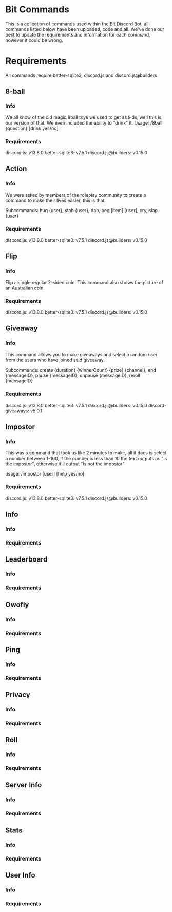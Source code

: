 # Bit Commands
This is a collection of commands used within the Bit Discord Bot, all commands listed below have been uploaded, code and all. We've done our best to update the requirements and information for each command, however it could be wrong.

# Requirements
All commands require better-sqlite3, discord.js and discord.js@builders

## 8-ball
### Info
We all know of the old magic 8ball toys we used to get as kids, well this is our version of that. We even included the ability to "drink" it.
Usage: /8ball {question} [drink yes/no]

### Requirements
discord.js: v13.8.0
better-sqlite3: v7.5.1
discord.js@builders: v0.15.0

## Action
### Info
We were asked by members of the roleplay community to create a command to make their lives easier, this is that.

Subcommands:
hug {user},
stab {user},
dab,
beg [item] [user],
cry,
slap {user}

### Requirements
discord.js: v13.8.0
better-sqlite3: v7.5.1
discord.js@builders: v0.15.0

## Flip
### Info
Flip a single regular 2-sided coin. This command also shows the picture of an Australian coin.

### Requirements
discord.js: v13.8.0
better-sqlite3: v7.5.1
discord.js@builders: v0.15.0

## Giveaway
### Info
This command allows you to make giveaways and select a random user from the users who have joined said giveaway.

Subcommands:
create {duration} {winnerCount} {prize} {channel},
end {messageID},
pause {messageID},
unpause {messageID},
reroll {messageID}

### Requirements
discord.js: v13.8.0
better-sqlite3: v7.5.1
discord.js@builders: v0.15.0
discord-giveaways: v5.0.1

## Impostor
### Info
This was a command that took us like 2 minutes to make, all it does is select a number between 1-100, if the number is less than 10 the text outputs as "is the impostor", otherwise it'll output "is not the impostor"

usage: /impostor [user] [help yes/no]

### Requirements
discord.js: v13.8.0
better-sqlite3: v7.5.1
discord.js@builders: v0.15.0

## Info
### Info

### Requirements

## Leaderboard
### Info

### Requirements

## Owofiy
### Info

### Requirements

## Ping
### Info

### Requirements

## Privacy
### Info

### Requirements

## Roll
### Info

### Requirements

## Server Info
### Info

### Requirements

## Stats
### Info

### Requirements

## User Info
### Info

### Requirements
